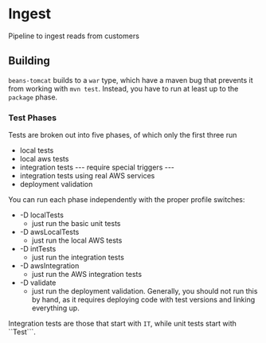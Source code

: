 # Ingest

Pipeline to ingest reads from customers

## Building

```beans-tomcat``` builds to a ```war``` type, which have a maven bug that prevents it from working with ```mvn test```. Instead, you have to run at least up to the ```package``` phase.

### Test Phases

Tests are broken out into five phases, of which only the first three run

  * local tests
  * local aws tests
  * integration tests
  --- require special triggers ---
  * integration tests using real AWS services
  * deployment validation

You can run each phase independently with the proper profile switches:

  * -D localTests
    * just run the basic unit tests
  * -D awsLocalTests
    * just run the local AWS tests
  * -D intTests
    * just run the integration tests
  * -D awsIntegration
    * just run the AWS integration tests
  * -D validate
    * just run the deployment validation. Generally, you should not run this by hand, as it requires deploying code with test versions and linking everything up.

Integration tests are those that start with ```IT```, while unit tests start with ``Test```.
